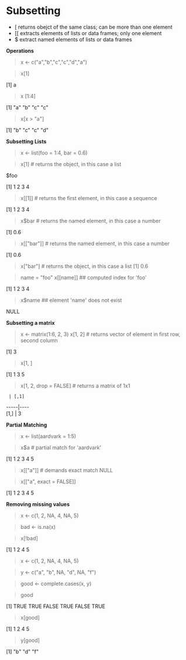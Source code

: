 Subsetting
==========
* [ returns obejct of the same class; can be more than one element
* [[ extracts elements of lists or data frames; only one element
* $ extract named elements of lists or data frames

**Operations**

> x <- c("a","b","c","c","d","a")

>x[1]

[1] a

> x [1:4]

[1] "a" "b" "c" "c"

> x[x > "a"]

[1] "b" "c" "c" "d"


**Subsetting Lists**

> x <- list(foo = 1:4, bar = 0.6)

> x[1] # returns the object, in this case a list

$foo 

[1] 1 2 3 4 

> x[[1]] # returns the first element, in this case a sequence

[1] 1 2 3 4 

> x$bar # returns the named element, in this case a number

[1] 0.6

> x[["bar"]] # returns the named element, in this case a number

[1] 0.6

> x["bar"] # returns the object, in this case a list
[1] 0.6

> name = "foo"
> x[[name]] ## computed index for 'foo'

[1] 1 2 3 4 

> x$name ## element 'name' does not exist

NULL


**Subsetting a matrix**

> x <- matrix(1:6, 2, 3)
>x[1, 2] # returns vector of element in first row, second column

[1] 3

> x[1, ]

[1] 1 3 5

> x[1, 2, drop = FALSE] # returns a matrix of 1x1

     | [,1]
-----|----	
[1,] | 3


**Partial Matching**

> x <- list(aardvark = 1:5)

> x$a # partial match for 'aardvark'

[1] 1 2 3 4 5

> x[["a"]] # demands exact match
NULL

> x[["a", exact = FALSE]]

[1] 1 2 3 4 5


**Removing missing values**

> x <- c(1, 2, NA, 4, NA, 5)

> bad <- is.na(x)

> x[!bad]

[1] 1 2 4 5


> x <- c(1, 2, NA, 4, NA, 5)

> y <- c("a", "b", NA, "d", NA, "f")

> good <- complete.cases(x, y)

> good

[1] TRUE TRUE FALSE TRUE FALSE TRUE

> x[good]

[1] 1 2 4 5

> y[good]

[1] "b" "d" "f"